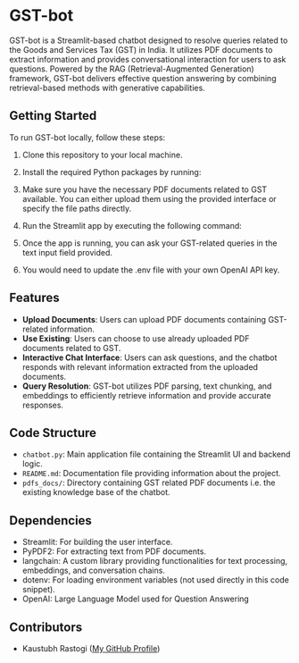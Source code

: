 # GST-bot

GST-bot is a Streamlit-based chatbot designed to resolve queries related to the Goods and Services Tax (GST) in India. It utilizes PDF documents to extract information and provides conversational interaction for users to ask questions. Powered by the RAG (Retrieval-Augmented Generation) framework, GST-bot delivers effective question answering by combining retrieval-based methods with generative capabilities.

## Getting Started

To run GST-bot locally, follow these steps:

1. Clone this repository to your local machine.

2. Install the required Python packages by running:

3. Make sure you have the necessary PDF documents related to GST available. You can either upload them using the provided interface or specify the file paths directly.

4. Run the Streamlit app by executing the following command:

5. Once the app is running, you can ask your GST-related queries in the text input field provided.

6. You would need to update the .env file with your own OpenAI API key. 

## Features

- **Upload Documents**: Users can upload PDF documents containing GST-related information.
- **Use Existing**: Users can choose to use already uploaded PDF documents related to GST.
- **Interactive Chat Interface**: Users can ask questions, and the chatbot responds with relevant information extracted from the uploaded documents.
- **Query Resolution**: GST-bot utilizes PDF parsing, text chunking, and embeddings to efficiently retrieve information and provide accurate responses.

## Code Structure

- `chatbot.py`: Main application file containing the Streamlit UI and backend logic.
- `README.md`: Documentation file providing information about the project.
- `pdfs_docs/`: Directory containing GST related PDF documents i.e. the existing knowledge base of the chatbot.

## Dependencies

- Streamlit: For building the user interface.
- PyPDF2: For extracting text from PDF documents.
- langchain: A custom library providing functionalities for text processing, embeddings, and conversation chains.
- dotenv: For loading environment variables (not used directly in this code snippet).
- OpenAI: Large Language Model used for Question Answering


## Contributors

- Kaustubh Rastogi ([My GitHub Profile](https://github.com/rastogi17))

